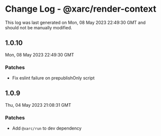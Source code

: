 # Change Log - @xarc/render-context

This log was last generated on Mon, 08 May 2023 22:49:30 GMT and should not be manually modified.

## 1.0.10
Mon, 08 May 2023 22:49:30 GMT

### Patches

- Fix eslint failure on prepublishOnly script

## 1.0.9
Thu, 04 May 2023 21:08:31 GMT

### Patches

- Add `@xarc/run` to dev dependency

